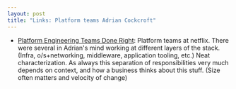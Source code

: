 ```yaml
---
layout: post
title: "Links: Platform teams Adrian Cockcroft"
---
```


* [Platform Engineering Teams Done Right](https://adrianco.medium.com/platform-engineering-teams-done-right-b3b3d4a8ad23): Platform teams at netflix. There were several in Adrian's mind working at different layers of the stack. (Infra, o/s+networking, middleware, application tooling, etc.) Neat characterization. As always this separation of responsibilities very much depends on context, and how a business thinks about this stuff. (Size often matters and velocity of change)